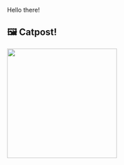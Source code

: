 Hello there!



## 🖼️ Catpost!

<sub>
    <img src="https://cdn2.thecatapi.com/images/idM7U1tMI.png" height="256">
</sub>

